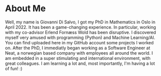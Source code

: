 # About Me

Well, my name is Giovanni Di Salvo, I got my PhD in Mathematics in Oslo in April 2022. It has been a game-changing experience. In particular, working with my co-advisor Erlend Fornæss Wold has been disruptive.
I discovered myself very amused with programming (Python) and Machine Learning/AI.
You can find uploaded here in my GitHub account some projects I worked on.
After the PhD, I immediatly began working as a Software Engineer at Neat, a norwegian based company with employees all around the world. I am embedded in a super stimulating and international environment, with great colleagues. I am learning a lot and, most importantly, I'm having a lot of fun! :)
